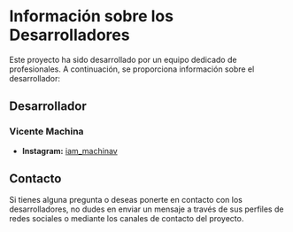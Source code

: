 # Información sobre los Desarrolladores

Este proyecto ha sido desarrollado por un equipo dedicado de profesionales. A continuación, se proporciona información sobre el desarrollador:

## Desarrollador

### Vicente Machina
- **Instagram:** [iam_machinav](https://www.instagram.com/iam_machinav?igsh=ZHdiMW1hMjRmdTJw)

## Contacto
Si tienes alguna pregunta o deseas ponerte en contacto con los desarrolladores, no dudes en enviar un mensaje a través de sus perfiles de redes sociales o mediante los canales de contacto del proyecto.

